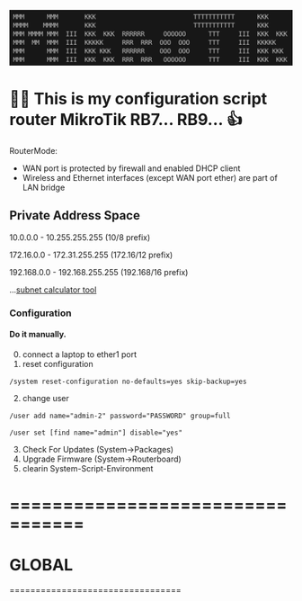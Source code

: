 ![This is an image](mikrotik.png)

# :man_beard: This is my configuration script router MikroTik RB7... RB9... :+1:

RouterMode:
- WAN port is protected by firewall and enabled DHCP client
- Wireless and Ethernet interfaces (except WAN port ether) are part of LAN bridge

## Private Address Space
10.0.0.0 - 10.255.255.255 (10/8 prefix)

172.16.0.0 - 172.31.255.255  (172.16/12 prefix)

192.168.0.0 - 192.168.255.255 (192.168/16 prefix)

...[subnet calculator tool](https://subnet.im)


### Configuration

#### Do it manually.
0. connect a laptop to ether1 port
1. reset configuration
```
/system reset-configuration no-defaults=yes skip-backup=yes
```
2. change user
```
/user add name="admin-2" password="PASSWORD" group=full
```
```
/user set [find name="admin"] disable="yes"
```
3. Check For Updates (System→Packages)
4. Upgrade Firmware (System→Routerboard)
5. clearin System-Script-Environment

# =================================
#			GLOBAL
=================================